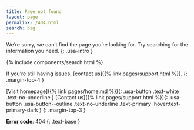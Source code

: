 ```yaml
---
title: Page not found
layout: page
permalink: /404.html
search: big
---
```


We’re sorry, we can’t find the page you’re looking for. Try searching for the information you need.
{: .usa-intro }

{% include components/search.html %}

If you’re still having issues, [contact us]({% link pages/support.html %}).
{: .margin-top-4 }

[Visit homepage]({% link pages/home.md %}){: .usa-button .text-white .text-no-underline }
[Contact us]({% link pages/support.html %}){: .usa-button .usa-button--outline .text-no-underline .text-primary .hover:text-primary-dark }
{: .margin-top-3 }

**Error code**: 404
{: .text-base }

